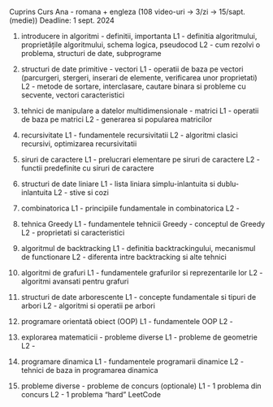 Cuprins Curs Ana - romana + engleza
(108 video-uri -> 3/zi -> 15/sapt. (medie))
Deadline: 1 sept. 2024

1) introducere in algoritmi - definitii, importanta
L1 - definitia algoritmului, proprietățile algoritmului, schema logica, pseudocod
L2 - cum rezolvi o problema, structuri de date, subprograme


2) structuri de date primitive - vectori
L1 - operatii de baza pe vectori (parcurgeri, stergeri, inserari de elemente, verificarea unor proprietati)
L2 - metode de sortare, interclasare, cautare binara si probleme cu secvente, vectori caracteristici


3) tehnici de manipulare a datelor multidimensionale - matrici
L1 - operatii de baza pe matrici
L2 - generarea si popularea matricilor


4) recursivitate
L1 - fundamentele recursivitatii
L2 - algoritmi clasici recursivi, optimizarea recursivitatii


5) siruri de caractere
L1 - prelucrari elementare pe siruri de caractere
L2 - functii predefinite cu siruri de caractere


6) structuri de date liniare
L1 - lista liniara simplu-inlantuita si dublu-inlantuita
L2 - stive si cozi

7) combinatorica
L1 - principiile fundamentale in combinatorica
L2 -


8) tehnica Greedy
L1 - fundamentele tehnicii Greedy - conceptul de Greedy
L2 - proprietati si caracteristici


9) algoritmul de backtracking
L1 - definitia backtrackingului, mecanismul de functionare
L2 - diferenta intre backtracking si alte tehnici


10) algoritmi de grafuri
L1 - fundamentele grafurilor si reprezentarile lor
L2 - algoritmi avansati pentru grafuri


11) structuri de date arborescente
L1 - concepte fundamentale si tipuri de arbori
L2 - algoritmi si operatii pe arbori


12) programare orientată obiect (OOP)
L1 - fundamentele OOP
L2 - 


13) explorarea matematicii - probleme diverse
L1 - probleme de geometrie
L2 - 


14) programare dinamica
L1 - fundamentele programarii dinamice
L2 - tehnici de baza in programarea dinamica


15) probleme diverse - probleme de concurs (optionale)
L1 - 1 problema din concurs
L2 - 1 problema “hard” LeetCode
